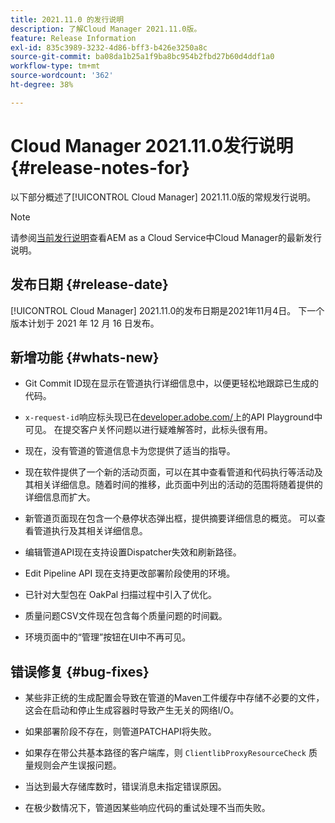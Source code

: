 ```yaml
---
title: 2021.11.0 的发行说明
description: 了解Cloud Manager 2021.11.0版。
feature: Release Information
exl-id: 835c3989-3232-4d86-bff3-b426e3250a8c
source-git-commit: ba08da1b25a1f9ba8bc954b2fbd27b60d4ddf1a0
workflow-type: tm+mt
source-wordcount: '362'
ht-degree: 38%

---
```


# Cloud Manager 2021.11.0发行说明 {#release-notes-for}

以下部分概述了[!UICONTROL Cloud Manager] 2021.11.0版的常规发行说明。

>[!NOTE]
>请参阅[当前发行说明](https://experienceleague.adobe.com/en/docs/experience-manager-cloud-service/content/release-notes/cloud-manager/current#getting-access)查看AEM as a Cloud Service中Cloud Manager的最新发行说明。

## 发布日期 {#release-date}

[!UICONTROL Cloud Manager] 2021.11.0的发布日期是2021年11月4日。
下一个版本计划于 2021 年 12 月 16 日发布。

## 新增功能 {#whats-new}

* Git Commit ID现在显示在管道执行详细信息中，以便更轻松地跟踪已生成的代码。

* `x-request-id`响应标头现已在[developer.adobe.com/](https://developer.adobe.com/)上的API Playground中可见。 在提交客户关怀问题以进行疑难解答时，此标头很有用。

* 现在，没有管道的管道信息卡为您提供了适当的指导。

* 现在软件提供了一个新的活动页面，可以在其中查看管道和代码执行等活动及其相关详细信息。随着时间的推移，此页面中列出的活动的范围将随着提供的详细信息而扩大。

* 新管道页面现在包含一个悬停状态弹出框，提供摘要详细信息的概览。 可以查看管道执行及其相关详细信息。

* 编辑管道API现在支持设置Dispatcher失效和刷新路径。

* Edit Pipeline API 现在支持更改部署阶段使用的环境。

* 已针对大型包在 OakPal 扫描过程中引入了优化。

* 质量问题CSV文件现在包含每个质量问题的时间戳。

* 环境页面中的“管理”按钮在UI中不再可见。

## 错误修复 {#bug-fixes}

* 某些非正统的生成配置会导致在管道的Maven工件缓存中存储不必要的文件，这会在启动和停止生成容器时导致产生无关的网络I/O。

* 如果部署阶段不存在，则管道PATCHAPI将失败。

* 如果存在带公共基本路径的客户端库，则 `ClientlibProxyResourceCheck` 质量规则会产生误报问题。

* 当达到最大存储库数时，错误消息未指定错误原因。

* 在极少数情况下，管道因某些响应代码的重试处理不当而失败。
